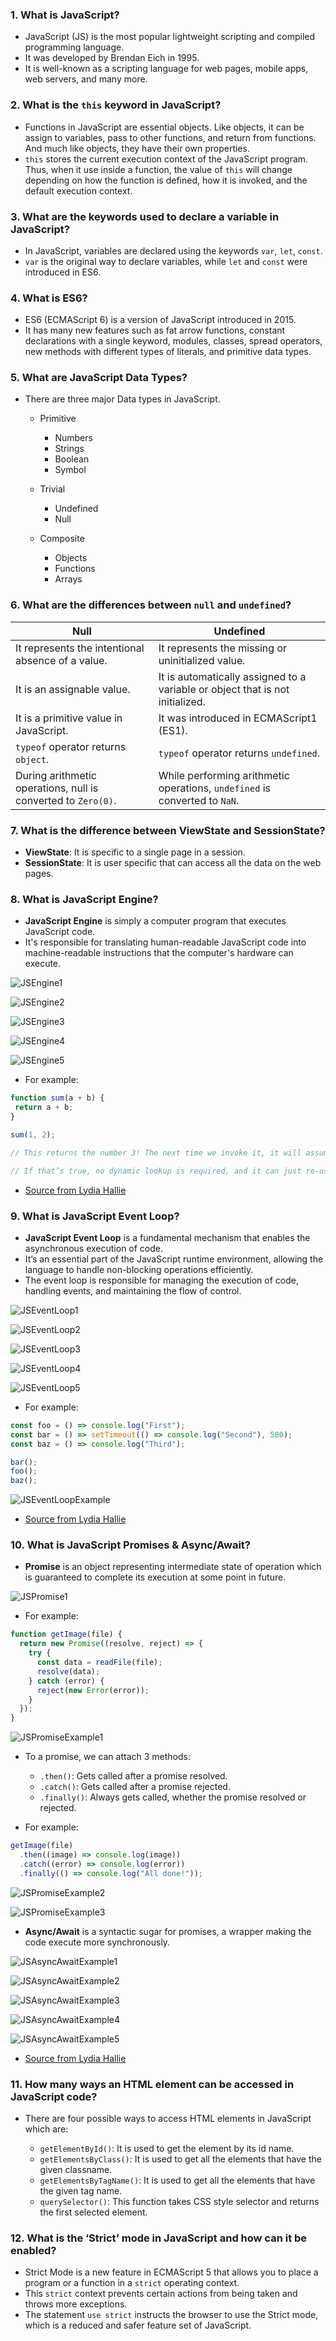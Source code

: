 ### 1. What is JavaScript?

- JavaScript (JS) is the most popular lightweight scripting and compiled programming language.
- It was developed by Brendan Eich in 1995.
- It is well-known as a scripting language for web pages, mobile apps, web servers, and many more.

### 2. What is the `this` keyword in JavaScript?

- Functions in JavaScript are essential objects. Like objects, it can be assign to variables, pass to other functions, and return from functions. And much like objects, they have their own properties.
- `this` stores the current execution context of the JavaScript program. Thus, when it use inside a function, the value of `this` will change depending on how the function is defined, how it is invoked, and the default execution context.

### 3. What are the keywords used to declare a variable in JavaScript?

- In JavaScript, variables are declared using the keywords `var`, `let`, `const`.
- `var` is the original way to declare variables, while `let` and `const` were introduced in ES6.

### 4. What is ES6?

- ES6 (ECMAScript 6) is a version of JavaScript introduced in 2015.
- It has many new features such as fat arrow functions, constant declarations with a single keyword, modules, classes, spread operators, new methods with different types of literals, and primitive data types.

### 5. What are JavaScript Data Types?

- There are three major Data types in JavaScript.

  - Primitive

    - Numbers
    - Strings
    - Boolean
    - Symbol

  - Trivial

    - Undefined
    - Null

  - Composite

    - Objects
    - Functions
    - Arrays

### 6. What are the differences between `null` and `undefined`?

| Null                                                          | Undefined                                                                     |
| ------------------------------------------------------------- | ----------------------------------------------------------------------------- |
| It represents the intentional absence of a value.             | It represents the missing or uninitialized value.                             |
| It is an assignable value.                                    | It is automatically assigned to a variable or object that is not initialized. |
| It is a primitive value in JavaScript.                        | It was introduced in ECMAScript1 (ES1).                                       |
| `typeof` operator returns `object`.                           | `typeof` operator returns `undefined`.                                        |
| During arithmetic operations, null is converted to `Zero(0)`. | While performing arithmetic operations, `undefined` is converted to `NaN`.    |

### 7. What is the difference between ViewState and SessionState?

- **ViewState**: It is specific to a single page in a session.
- **SessionState**: It is user specific that can access all the data on the web pages.

### 8. What is JavaScript Engine?

- **JavaScript Engine** is simply a computer program that executes JavaScript code.
- It's responsible for translating human-readable JavaScript code into machine-readable instructions that the computer's hardware can execute.

![JSEngine1](../images/markdown/javascript/jsengine-1.gif)

![JSEngine2](../images/markdown/javascript/jsengine-2.gif)

![JSEngine3](../images/markdown/javascript/jsengine-3.gif)

![JSEngine4](../images/markdown/javascript/jsengine-4.gif)

![JSEngine5](../images/markdown/javascript/jsengine-5.gif)

- For example:

```js
function sum(a + b) {
 return a + b;
}

sum(1, 2);

// This returns the number 3! The next time we invoke it, it will assume that we’re invoking it again with two numerical values.

// If that’s true, no dynamic lookup is required, and it can just re-use the optimized machine code. Else, if the assumption was incorrect, it will revert back to the original byte code instead of the optimized machine code.
```

- [Source from Lydia Hallie](https://dev.to/lydiahallie/javascript-visualized-the-javascript-engine-4cdf)

### 9. What is JavaScript Event Loop?

- **JavaScript Event Loop** is a fundamental mechanism that enables the asynchronous execution of code.
- It’s an essential part of the JavaScript runtime environment, allowing the language to handle non-blocking operations efficiently.
- The event loop is responsible for managing the execution of code, handling events, and maintaining the flow of control.

![JSEventLoop1](../images/markdown/javascript/jseventloop-1.gif)

![JSEventLoop2](../images/markdown/javascript/jseventloop-2.gif)

![JSEventLoop3](../images/markdown/javascript/jseventloop-3.gif)

![JSEventLoop4](../images/markdown/javascript/jseventloop-4.gif)

![JSEventLoop5](../images/markdown/javascript/jseventloop-5.gif)

- For example:

```js
const foo = () => console.log("First");
const bar = () => setTimeout(() => console.log("Second"), 500);
const baz = () => console.log("Third");

bar();
foo();
baz();
```

![JSEventLoopExample](../images/markdown/javascript/jseventloop-example.gif)

- [Source from Lydia Hallie](https://dev.to/lydiahallie/javascript-visualized-event-loop-3dif)

### 10. What is JavaScript Promises & Async/Await?

- **Promise** is an object representing intermediate state of operation which is guaranteed to complete its execution at some point in future.

![JSPromise1](../images/markdown/javascript/jspromise-1.gif)

- For example:

```js
function getImage(file) {
  return new Promise((resolve, reject) => {
    try {
      const data = readFile(file);
      resolve(data);
    } catch (error) {
      reject(new Error(error));
    }
  });
}
```

![JSPromiseExample1](../images/markdown/javascript/jspromise-example-1.gif)

- To a promise, we can attach 3 methods:

  - `.then()`: Gets called after a promise resolved.
  - `.catch()`: Gets called after a promise rejected.
  - `.finally()`: Always gets called, whether the promise resolved or rejected.

- For example:

```js
getImage(file)
  .then((image) => console.log(image))
  .catch((error) => console.log(error))
  .finally(() => console.log("All done!"));
```

![JSPromiseExample2](../images/markdown/javascript/jspromise-example-2.gif)

![JSPromiseExample3](../images/markdown/javascript/jspromise-example-3.gif)

- **Async/Await** is a syntactic sugar for promises, a wrapper making the code execute more synchronously.

![JSAsyncAwaitExample1](../images/markdown/javascript/jsasyncawait-example-1.gif)

![JSAsyncAwaitExample2](../images/markdown/javascript/jsasyncawait-example-2.gif)

![JSAsyncAwaitExample3](../images/markdown/javascript/jsasyncawait-example-3.gif)

![JSAsyncAwaitExample4](../images/markdown/javascript/jsasyncawait-example-4.gif)

![JSAsyncAwaitExample5](../images/markdown/javascript/jsasyncawait-example-5.gif)

- [Source from Lydia Hallie](https://dev.to/lydiahallie/javascript-visualized-promises-async-await-5gke)

### 11. How many ways an HTML element can be accessed in JavaScript code?

- There are four possible ways to access HTML elements in JavaScript which are:

  - `getElementById()`: It is used to get the element by its id name.
  - `getElementsByClass()`: It is used to get all the elements that have the given classname.
  - `getElementsByTagName()`: It is used to get all the elements that have the given tag name.
  - `querySelector()`: This function takes CSS style selector and returns the first selected element.

### 12. What is the ‘Strict’ mode in JavaScript and how can it be enabled?

- Strict Mode is a new feature in ECMAScript 5 that allows you to place a program or a function in a `strict` operating context.
- This `strict` context prevents certain actions from being taken and throws more exceptions.
- The statement `use strict` instructs the browser to use the Strict mode, which is a reduced and safer feature set of JavaScript.
